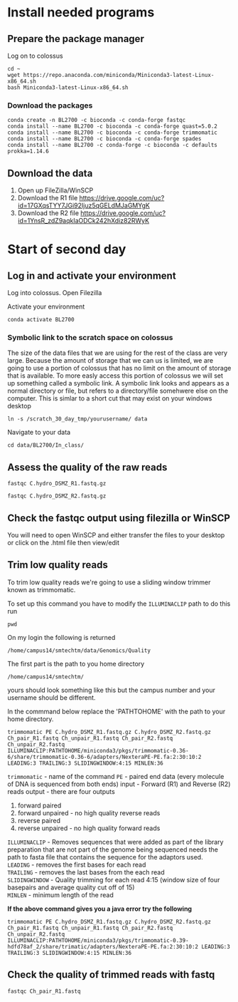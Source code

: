 # Install needed programs
## Prepare the package manager

Log on to colossus

```{BASH}
cd ~
wget https://repo.anaconda.com/miniconda/Miniconda3-latest-Linux-x86_64.sh
bash Miniconda3-latest-Linux-x86_64.sh
```

### Download the packages
```{BASH}
conda create -n BL2700 -c bioconda -c conda-forge fastqc 
conda install --name BL2700 -c bioconda -c conda-forge quast=5.0.2
conda install --name BL2700 -c bioconda -c conda-forge trimmomatic
conda install --name BL2700 -c bioconda -c conda-forge spades
conda install --name BL2700 -c conda-forge -c bioconda -c defaults prokka=1.14.6
```

## Download the data
1. Open up FileZilla/WinSCP
2. Download the R1 file https://drive.google.com/uc?id=17GXqsTYY7JGi92Ijuz5qGELdMJaGMYgK  
3. Download the R2 file https://drive.google.com/uc?id=1YnsR_zdZ9aqkIaODCk242hXdiz82RWyK

# Start of second day

## Log in and activate your environment
Log into colossus.
Open Filezilla

Activate your environment
```{BASH}
conda activate BL2700
```
### Symbolic link to the scratch space on colossus
The size of the data files that we are using for the rest of the class are very large.  Because the amount of storage that we can us is limited, we are going to use a portion of colossus that has no limit on the amount of storage that is available. 
To more easly access this portion of colossus we will set up something called a symbolic link.  A symbolic link looks and appears as a normal directory or file, but refers to a directory/file somehwere else on the computer.  This is simlar to a short cut that may exist on your windows desktop
```{BASH}
ln -s /scratch_30_day_tmp/yourusername/ data
```

Navigate to your data
```{BASH}
cd data/BL2700/In_class/
```

## Assess the quality of the raw reads

```{BASH}
fastqc C.hydro_DSMZ_R1.fastq.gz
```

```{BASH}
fastqc C.hydro_DSMZ_R2.fastq.gz
```

## Check the fastqc output using filezilla or WinSCP
You will need to open WinSCP and either transfer the files to your desktop or click on the .html file then view/edit


## Trim low quality reads

To trim low quality reads we're going to use a sliding window trimmer known as trimmomatic.

To set up this command you have to modify the `ILLUMINACLIP` path to do this run
```{BASH}
pwd
```
On my login the following is returned
```{BASH}
/home/campus14/smtechtm/data/Genomics/Quality
```
The first part is the path to you home directory
```{BASH}
/home/campus14/smtechtm/
```
yours should look something like this but the campus number and your username should be different.

In the commmand below replace the 'PATHTOHOME' with the path to your home directory.

```{BASH}
trimmomatic PE C.hydro_DSMZ_R1.fastq.gz C.hydro_DSMZ_R2.fastq.gz Ch_pair_R1.fastq Ch_unpair_R1.fastq Ch_pair_R2.fastq Ch_unpair_R2.fastq ILLUMINACLIP:PATHTOHOME/miniconda3/pkgs/trimmomatic-0.36-6/share/trimmomatic-0.36-6/adapters/NexteraPE-PE.fa:2:30:10:2 LEADING:3 TRAILING:3 SLIDINGWINDOW:4:15 MINLEN:36
```
`trimmomatic` - name of the command
`PE` - paired end data (every molecule of DNA is sequenced from both ends)
input - Forward (R1) and Reverse (R2) reads
output - there are four outputs
  1. forward paired
  1. forward unpaired - no high quality reverse reads  
  1. reverse paired   
  1. reverse unpaired - no high quality forward reads  

`ILLUMINACLIP` - Removes sequences that were added as part of the library preparation that are not part of the genome being sequenced needs the path to fasta file that contains the sequence for the adaptors used.  
`LEADING` - removes the first bases for each read  
`TRAILING` - removes the last bases from the each read  
`SLIDINGWINDOW` - Quality trimming for each read 4:15 (window size of four basepairs and average quality cut off of 15)  
`MINLEN` - minimum length of the read  

**If the above command gives you a java error try the following**
```{BASH}
trimmomatic PE C.hydro_DSMZ_R1.fastq.gz C.hydro_DSMZ_R2.fastq.gz Ch_pair_R1.fastq Ch_unpair_R1.fastq Ch_pair_R2.fastq Ch_unpair_R2.fastq ILLUMINACLIP:PATHTOHOME/miniconda3/pkgs/trimmomatic-0.39-hdfd78af_2/share/trimatic/adapters/NexteraPE-PE.fa:2:30:10:2 LEADING:3 TRAILING:3 SLIDINGWINDOW:4:15 MINLEN:36
```

## Check the quality of trimmed reads with fastq

```{BASH}
fastqc Ch_pair_R1.fastq
```
